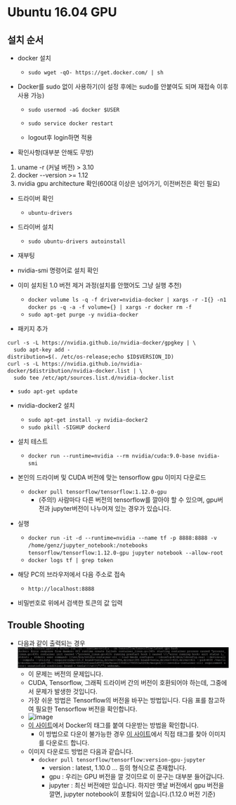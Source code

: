 # Ubuntu 16.04 GPU
## 설치 순서

- docker 설치 
  - `sudo wget -qO- https://get.docker.com/ | sh`

- Docker를 sudo 없이 사용하기(이 설정 후에는 sudo를 안붙여도 되며 재접속 이후 사용 가능) 
  - `sudo usermod -aG docker $USER`
  - `sudo service docker restart`

  - logout후 login하면 적용

- 확인사항(대부분 안해도 무방)
1. uname -r (커널 버전) > 3.10
2. docker --version >= 1.12
3. nvidia gpu architecture 확인(600대 이상은 넘어가기, 이전버전은 확인 필요)

- 드라이버 확인
  - `ubuntu-drivers`

- 드라이버 설치
  - `sudo ubuntu-drivers autoinstall`

- 재부팅
- nvidia-smi 명령어로 설치 확인

- 이미 설치된 1.0 버전 제거 과정(설치를 안했어도 그냥 실행 추천)
  - `docker volume ls -q -f driver=nvidia-docker | xargs -r -I{} -n1 docker ps -q -a -f volume={} | xargs -r docker rm -f`
  - `sudo apt-get purge -y nvidia-docker`

- 패키지 추가
```
curl -s -L https://nvidia.github.io/nvidia-docker/gpgkey | \
  sudo apt-key add -
distribution=$(. /etc/os-release;echo $ID$VERSION_ID)
curl -s -L https://nvidia.github.io/nvidia-docker/$distribution/nvidia-docker.list | \
  sudo tee /etc/apt/sources.list.d/nvidia-docker.list
```
- `sudo apt-get update`

- nvidia-docker2 설치
  - `sudo apt-get install -y nvidia-docker2`
  - `sudo pkill -SIGHUP dockerd`

- 설치 테스트
  - `docker run --runtime=nvidia --rm nvidia/cuda:9.0-base nvidia-smi`
  
- 본인의 드라이버 및 CUDA 버전에 맞는 tensorflow gpu 이미지 다운로드
  - `docker pull tensorflow/tensorflow:1.12.0-gpu`
    - (주의!) 사람마다 다른 버전의 tensorflow를 깔아야 할 수 있으며, gpu버전과 jupyter버전이 나누어져 있는 경우가 있습니다.
- 실행
  - `docker run -it -d --runtime=nvidia --name tf -p 8888:8888 -v /home/genz/jupyter_notebook:/notebooks tensorflow/tensorflow:1.12.0-gpu jupyter notebook --allow-root`
  - `docker logs tf | grep token`
- 해당 PC의 브라우저에서 다음 주소로 접속
  - `http://localhost:8888`
- 비밀번호로 위에서 검색한 토큰의 값 입력

## Trouble Shooting
- 다음과 같이 출력되는 경우
  ![image](https://github.com/BJ-Lim/Frameworks/blob/master/Captures/docker_tf_gpu_version_error.JPG)
  - 이 문제는 버전의 문제입니다.
  - CUDA, Tensorflow, 그래픽 드라이버 간의 버전이 호환되어야 하는데, 그중에서 문제가 발생한 것입니다.
  - 가장 쉬운 방법은 Tensorflow의 버전을 바꾸는 방법입니다. 다음 표를 참고하여 필요한 Tensorflow 버전을 확인합니다.
  - ![image](https://i.stack.imgur.com/RQ1uf.png)
  - [이 사이트](https://www.tensorflow.org/install/docker)에서 Docker의 태그를 붙여 다운받는 방법을 확인합니다.
    - 이 방법으로 다운이 불가능한 경우 [이 사이트](https://hub.docker.com/r/tensorflow/tensorflow/tags)에서 직접 태그를 찾아 이미지를 다운로드 합니다.
  - 이미지 다운로드 방법은 다음과 같습니다.
    - `docker pull tensorflow/tensorflow:version-gpu-jupyter`
      - version : latest, 1.10.0 ... 등의 형식으로 존재합니다.
      - gpu : 우리는 GPU 버전을 깔 것이므로 이 문구는 대부분 들어갑니다.
      - jupyter : 최신 버전에만 있습니다. 하지만 옛날 버전에서 gpu 버전을 깔면, jupyter notebook이 포함되어 있습니다.(1.12.0 버전 기준)
